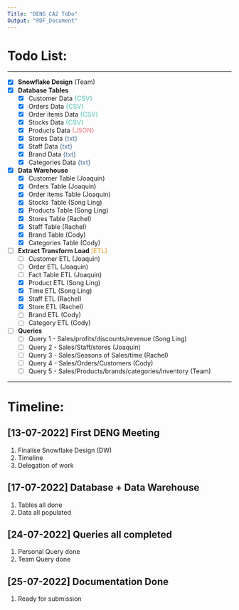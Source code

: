 ```yaml
---
Title: "DENG CA2 ToDo"
Output: "PDF_Document"
---
```


# Todo List:
---
- [x] **Snowflake Design** (Team)
- [x] **Database Tables**
    - [x] Customer Data <span style="color: #49BEAA">{CSV}</span> 
    - [x] Orders Data <span style="color: #49BEAA">{CSV}</span> 
    - [x] Order items Data <span style="color: #49BEAA">{CSV}</span> 
    - [x] Stocks Data <span style="color: #49BEAA">{CSV}</span> 
    - [x] Products Data <span style="color: #EF767A">{JSON}</span> 
    - [x] Stores Data <span style="color: #456990">{txt}</span> 
    - [x] Staff Data <span style="color: #456990">{txt}</span> 
    - [x] Brand Data <span style="color: #456990">{txt}</span> 
    - [x] Categories Data <span style="color: #456990">{txt}</span> 

- [X] **Data Warehouse**
    - [x] Customer Table (Joaquin)
    - [x] Orders Table (Joaquin)
    - [x] Order items Table (Joaquin)
    - [x] Stocks Table (Song Ling)
    - [x] Products Table (Song Ling)
    - [x] Stores Table (Rachel)
    - [x] Staff Table (Rachel)
    - [x] Brand Table (Cody)
    - [x] Categories Table (Cody)

- [ ] **Extract Transform Load** <span style="color: #EEB868">**[ETL]**</span>
    - [ ] Customer ETL (Joaquin)
    - [ ] Order ETL (Joaquin)
    - [ ] Fact Table ETL (Joaquin)
    - [x] Product ETL (Song Ling)
    - [x] Time ETL (Song Ling)
    - [x] Staff ETL (Rachel)
    - [x] Store ETL (Rachel)
    - [ ] Brand ETL (Cody)
    - [ ] Category ETL (Cody)

- [ ] **Queries**
    - [ ] Query 1 - Sales/profits/discounts/revenue (Song Ling)
    - [ ] Query 2 - Sales/Staff/stores (Joaquin)
    - [ ] Query 3 - Sales/Seasons of Sales/time (Rachel)
    - [ ] Query 4 - Sales/Orders/Customers (Cody)
    - [ ] Query 5 - Sales/Products/brands/categories/inventory (Team)
---

# Timeline:

## [13-07-2022] First DENG Meeting

1. Finalise Snowflake Design (DW)
2. Timeline
3. Delegation of work

## [17-07-2022] Database + Data Warehouse

1. Tables all done
2. Data all populated

## [24-07-2022] Queries all completed

1. Personal Query done
2. Team Query done

## [25-07-2022] Documentation Done

1. Ready for submission
<!-- Insert Additional Work Below -->